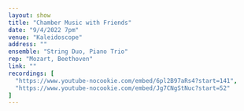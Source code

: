 ```yaml
---
layout: show
title: "Chamber Music with Friends"
date: "9/4/2022 7pm"
venue: "Kaleidoscope"
address: ""
ensemble: "String Duo, Piano Trio"
rep: "Mozart, Beethoven"
link: ""
recordings: [
  "https://www.youtube-nocookie.com/embed/6pl2B97aRs4?start=141",
  "https://www.youtube-nocookie.com/embed/Jg7CNgStNuc?start=52"
]
---
```


